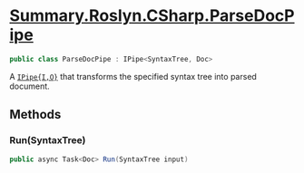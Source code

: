 # [Summary.Roslyn.CSharp.ParseDocPipe](../src/Plugins/Roslyn/CSharp/ParseDocPipe.cs#L11)
```cs
public class ParseDocPipe : IPipe<SyntaxTree, Doc>
```

A [`IPipe{I,O}`](./IPipe{I,O}.md) that transforms the specified syntax tree into parsed document.

## Methods
### Run(SyntaxTree)
```cs
public async Task<Doc> Run(SyntaxTree input)
```


